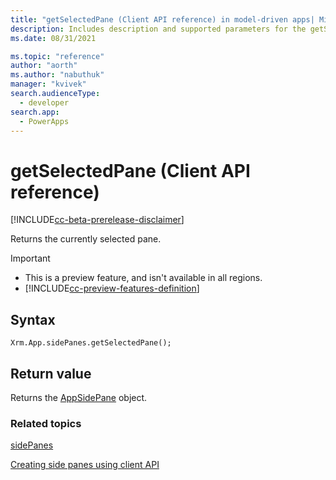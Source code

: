 ```yaml
---
title: "getSelectedPane (Client API reference) in model-driven apps| MicrosoftDocs"
description: Includes description and supported parameters for the getSelectedPane method.
ms.date: 08/31/2021

ms.topic: "reference"
author: "aorth"
ms.author: "nabuthuk"
manager: "kvivek"
search.audienceType: 
  - developer
search.app: 
  - PowerApps
---
```

# getSelectedPane (Client API reference)

[!INCLUDE[cc-beta-prerelease-disclaimer](../../../../../../includes/cc-beta-prerelease-disclaimer.md)]

Returns the currently selected pane.

> [!IMPORTANT]
> - This is a preview feature, and isn't available in all regions.
> - [!INCLUDE[cc-preview-features-definition](../../../../../../includes/cc-preview-features-definition.md)]


## Syntax

`Xrm.App.sidePanes.getSelectedPane();`

## Return value

Returns the [AppSidePane](../../xrm-app-appsidepane.md) object.

### Related topics

[sidePanes](../../xrm-app-sidepanes.md)

[Creating side panes using client API](../../../create-app-side-panes.md)

